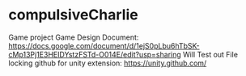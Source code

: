 # compulsiveCharlie
Game project
Game Design Document:
https://docs.google.com/document/d/1ejS0pLbu6hTbSK-cMp13Pj1E3HEIDYstzFSTd-O014E/edit?usp=sharing
Will Test out File locking github for unity extension:
https://unity.github.com/

